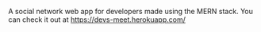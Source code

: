 A social network web app for developers made using the MERN stack. You can check it out at https://devs-meet.herokuapp.com/
